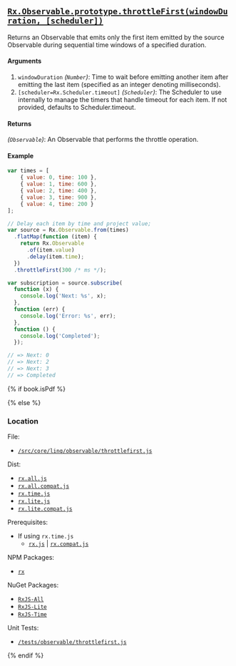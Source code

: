 ## [`Rx.Observable.prototype.throttleFirst(windowDuration, [scheduler])`](https://github.com/Reactive-Extensions/RxJS/blob/master/src/core/linq/observable/throttlefirst.js)

Returns an Observable that emits only the first item emitted by the source Observable during sequential time windows of a specified duration.

#### Arguments
1. `windowDuration` *(`Number`)*: Time to wait before emitting another item after emitting the last item (specified as an integer denoting milliseconds).
2. `[scheduler=Rx.Scheduler.timeout]` *(`Scheduler`)*:  The Scheduler to use internally to manage the timers that handle timeout for each item. If not provided, defaults to Scheduler.timeout.

#### Returns
*(`Observable`)*: An Observable that performs the throttle operation.

#### Example
```js
var times = [
    { value: 0, time: 100 },
    { value: 1, time: 600 },
    { value: 2, time: 400 },
    { value: 3, time: 900 },
    { value: 4, time: 200 }
];

// Delay each item by time and project value;
var source = Rx.Observable.from(times)
  .flatMap(function (item) {
    return Rx.Observable
      .of(item.value)
      .delay(item.time);
  })
  .throttleFirst(300 /* ms */);

var subscription = source.subscribe(
  function (x) {
    console.log('Next: %s', x);
  },
  function (err) {
    console.log('Error: %s', err);
  },
  function () {
    console.log('Completed');
  });

// => Next: 0
// => Next: 2
// => Next: 3
// => Completed
```

{% if book.isPdf %}



{% else %}

### Location

File:
- [`/src/core/linq/observable/throttlefirst.js`](https://github.com/Reactive-Extensions/RxJS/blob/master/src/core/linq/observable/throttlefirst.js)

Dist:
- [`rx.all.js`](https://github.com/Reactive-Extensions/RxJS/blob/master/dist/rx.all.js)
- [`rx.all.compat.js`](https://github.com/Reactive-Extensions/RxJS/blob/master/dist/rx.all.compat.js)
- [`rx.time.js`](https://github.com/Reactive-Extensions/RxJS/blob/master/dist/rx.time.js)
- [`rx.lite.js`](https://github.com/Reactive-Extensions/RxJS/blob/master/dist/rx.lite.js)
- [`rx.lite.compat.js`](https://github.com/Reactive-Extensions/RxJS/blob/master/dist/rx.lite.compat.js)

Prerequisites:
- If using `rx.time.js`
    - [`rx.js`](https://github.com/Reactive-Extensions/RxJS/blob/master/dist/rx.js) | [`rx.compat.js`](https://github.com/Reactive-Extensions/RxJS/blob/master/dist/rx.compat.js)

NPM Packages:
- [`rx`](https://www.npmjs.org/package/rx)

NuGet Packages:
- [`RxJS-All`](http://www.nuget.org/packages/RxJS-All/)
- [`RxJS-Lite`](http://www.nuget.org/packages/RxJS-Lite/)
- [`RxJS-Time`](http://www.nuget.org/packages/RxJS-Time/)

Unit Tests:
- [`/tests/observable/throttlefirst.js`](https://github.com/Reactive-Extensions/RxJS/blob/master/tests/observable/throttlefirst.js)

{% endif %}
